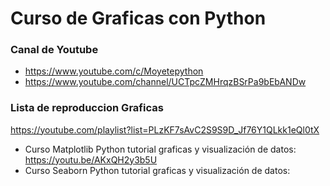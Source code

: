 # Curso de Graficas con Python

### Canal de Youtube
* https://www.youtube.com/c/Moyetepython
* https://www.youtube.com/channel/UCTpcZMHrqzBSrPa9bEbANDw

### Lista de reproduccion Graficas
https://youtube.com/playlist?list=PLzKF7sAvC2S9S9D_Jf76Y1QLkk1eQl0tX

* Curso Matplotlib Python tutorial graficas y visualización de datos: https://youtu.be/AKxQH2y3b5U
* Curso Seaborn Python tutorial graficas y visualización de datos: 